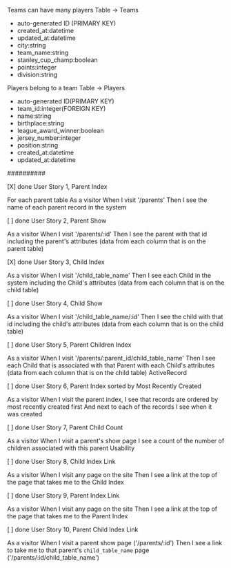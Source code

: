 Teams can have many players
Table -> Teams
- auto-generated ID (PRIMARY KEY)
- created_at:datetime
- updated_at:datetime
- city:string
- team_name:string
- stanley_cup_champ:boolean
- points:integer
- division:string

Players belong to a team
Table -> Players
- auto-generated ID(PRIMARY KEY)
- team_id:integer(FOREIGN KEY)
- name:string
- birthplace:string
- league_award_winner:boolean
- jersey_number:integer
- position:string
- created_at:datetime
- updated_at:datetime

##########

[X] done
User Story 1, Parent Index 

For each parent table
As a visitor
When I visit '/parents'
Then I see the name of each parent record in the system

[ ] done
User Story 2, Parent Show 

As a visitor
When I visit '/parents/:id'
Then I see the parent with that id including the parent's attributes
(data from each column that is on the parent table)

[X] done
User Story 3, Child Index 

As a visitor
When I visit '/child_table_name'
Then I see each Child in the system including the Child's attributes
(data from each column that is on the child table)

[ ] done
User Story 4, Child Show 

As a visitor
When I visit '/child_table_name/:id'
Then I see the child with that id including the child's attributes
(data from each column that is on the child table)

[ ] done
User Story 5, Parent Children Index 

As a visitor
When I visit '/parents/:parent_id/child_table_name'
Then I see each Child that is associated with that Parent with each Child's attributes
(data from each column that is on the child table)
ActiveRecord

[ ] done
User Story 6, Parent Index sorted by Most Recently Created 

As a visitor
When I visit the parent index,
I see that records are ordered by most recently created first
And next to each of the records I see when it was created

[ ] done
User Story 7, Parent Child Count

As a visitor
When I visit a parent's show page
I see a count of the number of children associated with this parent
Usability

[ ] done
User Story 8, Child Index Link

As a visitor
When I visit any page on the site
Then I see a link at the top of the page that takes me to the Child Index

[ ] done
User Story 9, Parent Index Link

As a visitor
When I visit any page on the site
Then I see a link at the top of the page that takes me to the Parent Index

[ ] done
User Story 10, Parent Child Index Link

As a visitor
When I visit a parent show page ('/parents/:id')
Then I see a link to take me to that parent's `child_table_name` page ('/parents/:id/child_table_name')
